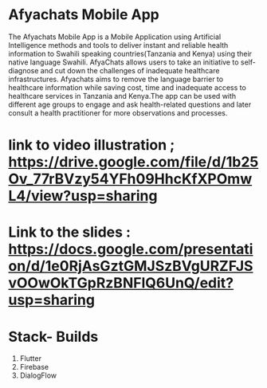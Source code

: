 # Afyachats Mobile App
The Afyachats Mobile App is a Mobile Application using Artificial Intelligence methods and tools to deliver instant and reliable health information to Swahili speaking countries(Tanzania and Kenya) using their native language Swahili. AfyaChats allows users to take an initiative to self-diagnose and cut down the challenges of inadequate healthcare infrastructures. Afyachats aims to remove the language barrier to healthcare information while saving cost, time and inadequate access to healthcare services in Tanzania and Kenya.The app can be used with different age groups to engage and ask health-related questions and later consult a health practitioner for more observations and processes. 



# link to video illustration ; https://drive.google.com/file/d/1b25Ov_77rBVzy54YFh09HhcKfXPOmwL4/view?usp=sharing

# Link to the slides : https://docs.google.com/presentation/d/1e0RjAsGztGMJSzBVgURZFJSvOOwOkTGpRzBNFlQ6UnQ/edit?usp=sharing

# Stack- Builds 

1. Flutter 
2. Firebase
3. DialogFlow



